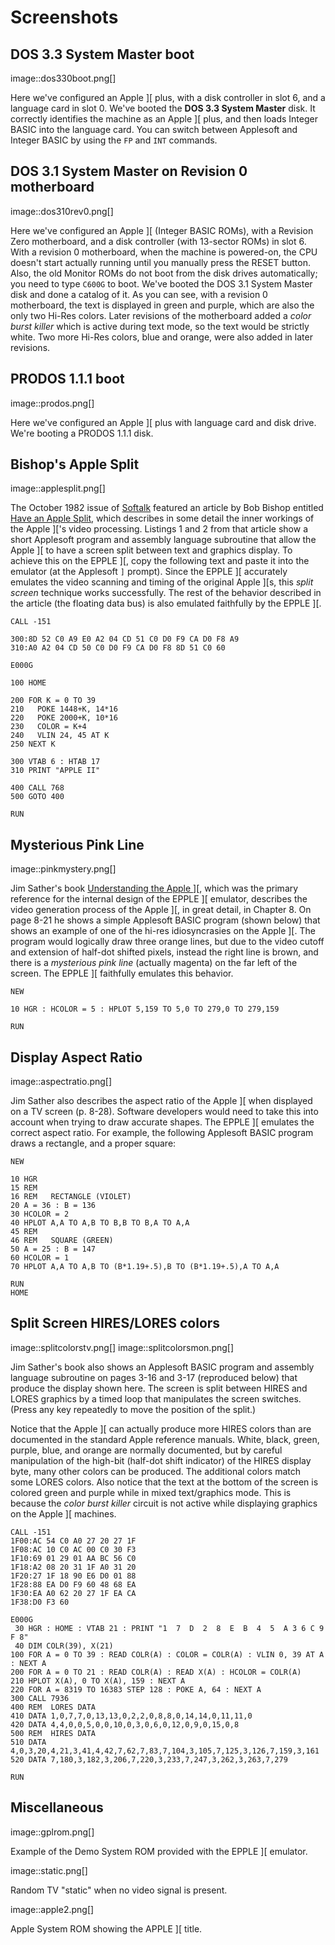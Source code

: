 # Screenshots



## DOS 3.3 System Master boot

image::dos330boot.png[]

Here we've configured an Apple \]\[ plus, with a disk
controller in slot 6, and a language card in slot 0.
We've booted the **DOS 3.3 System Master** disk. It correctly
identifies the machine as an Apple \]\[ plus, and then
loads Integer BASIC into the language card. You can switch
between Applesoft and Integer BASIC by using the `FP` and
`INT` commands.



## DOS 3.1 System Master on Revision 0 motherboard

image::dos310rev0.png[]

Here we've configured an Apple \]\[ (Integer BASIC ROMs),
with a Revision Zero motherboard, and a disk
controller (with 13-sector ROMs) in slot 6. With a
revision 0 motherboard, when the machine is powered-on,
the CPU doesn't start actually running until you
manually press the RESET button. Also, the old Monitor
ROMs do not boot from the disk drives automatically;
you need to type `C600G` to boot.
We've booted the DOS 3.1 System Master disk and done a
catalog of it. As you can see, with a revision 0 motherboard,
the text is displayed in green and purple, which are also the
only two Hi-Res colors. Later revisions
of the motherboard added a *color burst killer* which is
active during text mode, so the text would be strictly white.
Two more Hi-Res colors, blue and orange, were also added in
later revisions.



## PRODOS 1.1.1 boot

image::prodos.png[]

Here we've configured an Apple \]\[ plus with language card
and disk drive. We're booting a PRODOS 1.1.1 disk.



## Bishop's Apple Split

image::applesplit.png[]

The October 1982 issue of [Softalk](http://en.wikipedia.org/wiki/Softalk)
featured an article by Bob Bishop entitled
[Have an Apple Split](http://rich12345.tripod.com/aiivideo/softalk.html), which describes
in some detail the inner workings of the Apple \]\['s video processing. Listings 1 and 2 from that
article show a short Applesoft program and assembly language subroutine that allow the Apple \]\[
to have a screen split between text and graphics display. To achieve this on the EPPLE \]\[,
copy the following text and paste it into the emulator (at the Applesoft `]` prompt). Since the
EPPLE \]\[ accurately emulates the video scanning and timing of the original Apple \]\[s, this
*split screen* technique works successfully.
The rest of the behavior described in the article (the floating data bus) is also emulated
faithfully by the EPPLE \]\[.

``` visualbasic
CALL -151

300:8D 52 C0 A9 E0 A2 04 CD 51 C0 D0 F9 CA D0 F8 A9
310:A0 A2 04 CD 50 C0 D0 F9 CA D0 F8 8D 51 C0 60

E000G

100 HOME

200 FOR K = 0 TO 39
210   POKE 1448+K, 14*16
220   POKE 2000+K, 10*16
230   COLOR = K+4
240   VLIN 24, 45 AT K
250 NEXT K

300 VTAB 6 : HTAB 17
310 PRINT "APPLE II"

400 CALL 768
500 GOTO 400

RUN
```



## Mysterious Pink Line

image::pinkmystery.png[]

Jim Sather's book
[Understanding the Apple \]\[](http://www.scribd.com/doc/201423/Understanding-the-Apple-II-by-Jim-Sather-1983Quality-Software),
which was the primary
reference for the internal design of the EPPLE \]\[ emulator, describes the video
generation process of the Apple \]\[, in great detail, in Chapter 8.
On page 8-21 he shows a simple Applesoft BASIC program (shown below)
that shows an example of one of the hi-res idiosyncrasies on the Apple \]\[.
The program would logically draw three orange lines, but due to the
video cutoff and extension of half-dot shifted pixels, instead the right
line is brown, and there is a *mysterious pink line* (actually magenta)
on the far left of the screen. The EPPLE \]\[ faithfully emulates this behavior.

``` visualbasic
NEW

10 HGR : HCOLOR = 5 : HPLOT 5,159 TO 5,0 TO 279,0 TO 279,159

RUN
```



## Display Aspect Ratio

image::aspectratio.png[]

Jim Sather also describes the aspect ratio of the Apple \]\[ when
displayed on a TV screen (p. 8-28). Software developers would need
to take this into account when trying to draw accurate shapes.
The EPPLE \]\[ emulates the correct aspect ratio.
For example, the following Applesoft BASIC program draws a
rectangle, and a proper square:

``` visualbasic
NEW

10 HGR
15 REM
16 REM   RECTANGLE (VIOLET)
20 A = 36 : B = 136
30 HCOLOR = 2
40 HPLOT A,A TO A,B TO B,B TO B,A TO A,A
45 REM
46 REM   SQUARE (GREEN)
50 A = 25 : B = 147
60 HCOLOR = 1
70 HPLOT A,A TO A,B TO (B*1.19+.5),B TO (B*1.19+.5),A TO A,A

RUN
HOME
```



## Split Screen HIRES/LORES colors

image::splitcolorstv.png[]
image::splitcolorsmon.png[]

Jim Sather's book also shows an Applesoft BASIC
program and assembly language subroutine on pages 3-16 and 3-17 (reproduced
below) that produce the display shown here. The screen is split between HIRES
and LORES graphics by a timed loop that manipulates the screen switches.
(Press any key repeatedly to move the position of the split.)

Notice that the Apple \]\[ can actually produce more HIRES colors than are
documented in the standard Apple reference manuals. White, black, green,
purple, blue, and orange are normally documented, but by careful manipulation
of the high-bit (half-dot shift indicator) of the HIRES display byte, many
other colors can be produced. The additional colors match some LORES colors.
Also notice that the text at the bottom of the screen is colored green and
purple while in mixed text/graphics mode. This is because the *color
burst killer* circuit is not active while displaying graphics on the
Apple \]\[ machines.

``` visualbasic
CALL -151
1F00:AC 54 C0 A0 27 20 27 1F
1F08:AC 10 C0 AC 00 C0 30 F3
1F10:69 01 29 01 AA BC 56 C0
1F18:A2 08 20 31 1F A0 31 20
1F20:27 1F 18 90 E6 D0 01 88
1F28:88 EA D0 F9 60 48 68 EA
1F30:EA A0 62 20 27 1F EA CA
1F38:D0 F3 60

E000G
 30 HGR : HOME : VTAB 21 : PRINT "1  7  D  2  8  E  B  4  5  A 3 6 C 9 F 8"
 40 DIM COLR(39), X(21)
100 FOR A = 0 TO 39 : READ COLR(A) : COLOR = COLR(A) : VLIN 0, 39 AT A : NEXT A
200 FOR A = 0 TO 21 : READ COLR(A) : READ X(A) : HCOLOR = COLR(A)
210 HPLOT X(A), 0 TO X(A), 159 : NEXT A
220 FOR A = 8319 TO 16383 STEP 128 : POKE A, 64 : NEXT A
300 CALL 7936
400 REM  LORES DATA
410 DATA 1,0,7,7,0,13,13,0,2,2,0,8,8,0,14,14,0,11,11,0
420 DATA 4,4,0,0,5,0,0,10,0,3,0,6,0,12,0,9,0,15,0,8
500 REM  HIRES DATA
510 DATA 4,0,3,20,4,21,3,41,4,42,7,62,7,83,7,104,3,105,7,125,3,126,7,159,3,161
520 DATA 7,180,3,182,3,206,7,220,3,233,7,247,3,262,3,263,7,279

RUN
```



## Miscellaneous

image::gplrom.png[]

Example of the Demo System ROM provided with the EPPLE \]\[ emulator.

image::static.png[]

Random TV "static" when no video signal is present.

image::apple2.png[]

Apple System ROM showing the APPLE \]\[ title.
